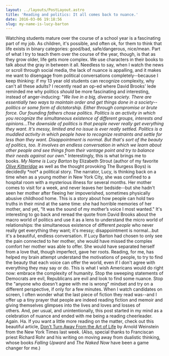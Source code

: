 ```yaml
---
layout: ../layouts/PostLayout.astro
title: 'Reading and politics: It all comes back to nuance.'
date: 2016-03-06 19:18:56
slug: my-name-is-lucy-barton
---
```


Watching students mature over the course of a school year is a fascinating part of my job. As children, it's possible, and often ok, for them to think that life exists in binary categories: good/bad, safe/dangerous, nice/mean. Part of what I try to teach them over the course of the year, though, is that as they grow older, life gets more complex. We use characters in their books to talk about the gray in between it all. Needless to say, when I watch the news or scroll through social media, the lack of nuance is appalling, and it makes me want to disengage from political conversations completely--because I keep thinking: if my 13 year old students can recognize complexity, why can't all these adults? I recently read an op-ed where David Brooks' lede reminded me why politics _should_ be more fascinating and interesting, instead of anger-inducing: "_We live in a big, diverse society. There are essentially two ways to maintain order and get things done in a society--politics or some form of dictatorship. Either through compromise or brute force. Our founding fathers chose politics. Politics is an activity in which you recognize the simultaneous existence of different groups, interests and opinions...The downside of politics is that people never really get everything they want. It's messy, limited and no issue is ever really settled. Politics is a muddled activity in which people have to recognize restraints and settle for less than they want. Disappointment is normal. But that's sort of the beauty of politics, too. It involves an endless conversation in which we learn about other people and see things from their vantage point and try to balance their needs against our own_." Interestingly, this is what brings me to books. *My Name is Lucy Barton* by Elizabeth Strout (author of my favorite _[Olive Kitteridge](http://akindoflibrary.com/likability-my-love-of-olive-kitteridge/)_ as well as the thought provoking The Burgess Boys) is decidedly \*not\* a political story. The narrator, Lucy, is thinking back on a time when as a young mother in New York City, she was confined to a hospital room with a mysterious illness for several months. Her mother comes to visit for a week, and never leaves her bedside--but she hadn't seen her mother after fleeing her impoverished, sometimes physically abusive childhood home. This is a story about how people can hold two truths in their mind at the same time: she had horrible memories of her mother, and yet, “It was the sound of my mother’s voice I most wanted." It's interesting to go back and reread the quote from David Brooks about the macro world of politics and use it as a lens to understand the micro world of relationships: the simultaneous existence of different _people_ who never really get everything they want; it's messy; disappointment is normal...but it's a beautiful, endless conversation. If Lucy Barton had chosen to only see the pain connected to her mother, she would have missed the complex comfort her mother was able to offer. She would have separated herself from a love that, though imperfect, gave her roots. Reading, for me, has helped my brain attempt understand the motivations of people, to try to find the beauty that each voice can offer the world, even if I don't agree with everything they may say or do. This is what I wish Americans would do right now: embrace the complexity of humanity. Stop the sweeping statements of Democrats are evil, Republicans are evil and look to find some nuance. Stop the "anyone who doesn't agree with me is wrong" mindset and try on a different perspective, if only for a few minutes. When I watch candidates on screen, I often wonder what the last piece of fiction they read was--and I offer up a tiny prayer that people are indeed reading fiction and memoir and giving themselves glimpses into the lives and loves and losses of others. And, per usual, and unintentionally, this post started in my mind as a celebration of nuance and ended with me being a reading cheerleader. Again. Ha. If you want a little more reading on the matter, check out this beautiful article, [Don't Turn Away From the Art of Life](http://www.nytimes.com/2016/02/24/opinion/dont-turn-away-from-the-art-of-life.html) by Arnold Weinstein from the New York Times last week. (Also, special thanks to Franciscan priest Richard Rohr and his writing on moving away from dualistic thinking, whose books _Falling Upward_ and _The Naked Now_ have been a game changer for me.)
